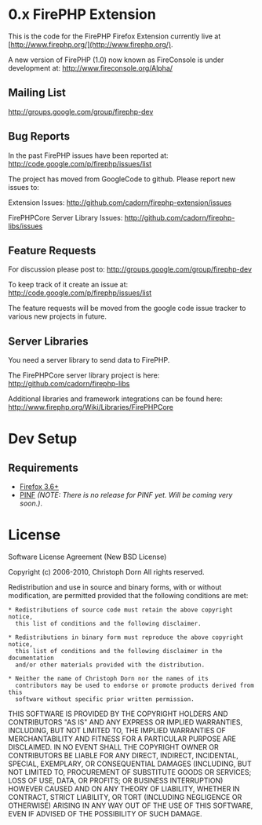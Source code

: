 
0.x FirePHP Extension
=====================

This is the code for the FirePHP Firefox Extension currently live at [http://www.firephp.org/](http://www.firephp.org/).

A new version of FirePHP (1.0) now known as FireConsole is under development at: http://www.fireconsole.org/Alpha/

Mailing List
------------

http://groups.google.com/group/firephp-dev


Bug Reports
-----------

In the past FirePHP issues have been reported at: http://code.google.com/p/firephp/issues/list

The project has moved from GoogleCode to github. Please report new issues to:

Extension Issues: http://github.com/cadorn/firephp-extension/issues

FirePHPCore Server Library Issues: http://github.com/cadorn/firephp-libs/issues


Feature Requests
----------------

For discussion please post to: http://groups.google.com/group/firephp-dev

To keep track of it create an issue at: http://code.google.com/p/firephp/issues/list

The feature requests will be moved from the google code issue tracker to various new projects in future.


Server Libraries
----------------

You need a server library to send data to FirePHP.

The FirePHPCore server library project is here: http://github.com/cadorn/firephp-libs

Additional libraries and framework integrations can be found here: http://www.firephp.org/Wiki/Libraries/FirePHPCore


Dev Setup
=========

Requirements
------------

  * [Firefox 3.6+](http://www.mozilla.com/en-US/firefox/)
  * [PINF](http://github.com/cadorn/pinf) *(NOTE: There is no release for PINF yet. Will be coming very soon.)*.



License
=======

Software License Agreement (New BSD License)

Copyright (c) 2006-2010, Christoph Dorn
All rights reserved.

Redistribution and use in source and binary forms, with or without modification,
are permitted provided that the following conditions are met:

    * Redistributions of source code must retain the above copyright notice,
      this list of conditions and the following disclaimer.

    * Redistributions in binary form must reproduce the above copyright notice,
      this list of conditions and the following disclaimer in the documentation
      and/or other materials provided with the distribution.

    * Neither the name of Christoph Dorn nor the names of its
      contributors may be used to endorse or promote products derived from this
      software without specific prior written permission.

THIS SOFTWARE IS PROVIDED BY THE COPYRIGHT HOLDERS AND CONTRIBUTORS "AS IS" AND
ANY EXPRESS OR IMPLIED WARRANTIES, INCLUDING, BUT NOT LIMITED TO, THE IMPLIED
WARRANTIES OF MERCHANTABILITY AND FITNESS FOR A PARTICULAR PURPOSE ARE
DISCLAIMED. IN NO EVENT SHALL THE COPYRIGHT OWNER OR CONTRIBUTORS BE LIABLE FOR
ANY DIRECT, INDIRECT, INCIDENTAL, SPECIAL, EXEMPLARY, OR CONSEQUENTIAL DAMAGES
(INCLUDING, BUT NOT LIMITED TO, PROCUREMENT OF SUBSTITUTE GOODS OR SERVICES;
LOSS OF USE, DATA, OR PROFITS; OR BUSINESS INTERRUPTION) HOWEVER CAUSED AND ON
ANY THEORY OF LIABILITY, WHETHER IN CONTRACT, STRICT LIABILITY, OR TORT
(INCLUDING NEGLIGENCE OR OTHERWISE) ARISING IN ANY WAY OUT OF THE USE OF THIS
SOFTWARE, EVEN IF ADVISED OF THE POSSIBILITY OF SUCH DAMAGE.
